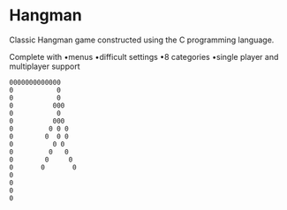 # Hangman
Classic Hangman game constructed using the C programming language.

Complete with
•menus
•difficult settings
•8 categories
•single player and multiplayer support


    0000000000000
    0           0
    0           0
    0          000
    0           0
    0          000
    0         0 0 0
    0        0  0 0
    0          0 0
    0         0   0
    0        0     0
    0       0       0
    0
    0
    0
    0 